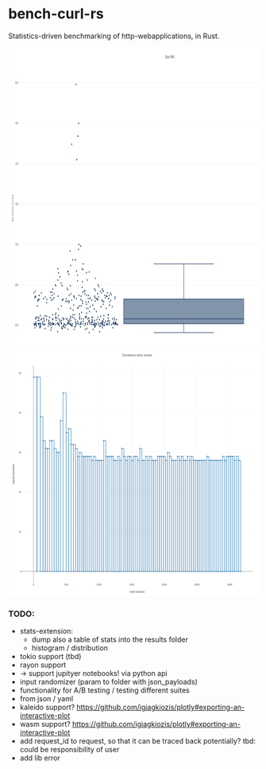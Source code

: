 # bench-curl-rs

Statistics-driven benchmarking of http-webapplications, in Rust.

<img src="./examples/box_plot.jpg" width="700" height="600" />
<img src="./examples/durations_timeseries.png" width="700" height="500" />


### TODO:
* stats-extension:
    * dump also a table of stats into the results folder
    * histogram / distribution
* tokio support (tbd)
* rayon support
* -> support jupityer notebooks! via python api
* input randomizer (param to folder with json_payloads)
* functionality for A/B testing / testing different suites
* from json / yaml
* kaleido support? https://github.com/igiagkiozis/plotly#exporting-an-interactive-plot
* wasm support? https://github.com/igiagkiozis/plotly#exporting-an-interactive-plot
* add request_id to request, so that it can be traced back potentially? tbd: could be responsibility of user
* add lib error

